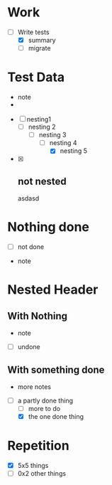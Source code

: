 # Work

- [ ] Write tests
    - [x] summary
    - [ ] migrate

# Test Data

- note
-
- [ ] nesting1
    - [ ] nesting 2
        - [ ] nesting 3
            - [ ] nesting 4
                - [x] nesting 5
- [x] not nested
    -
    asdasd

# Nothing done

- [ ] not done
- note

# Nested Header

## With Nothing

- note
- [ ] undone

## With something done

- more notes
- [ ] a partly done thing
    - [ ] more to do
    - [x] the one done thing

# Repetition

- [x] 5x5 things
- [ ] 0x2 other things